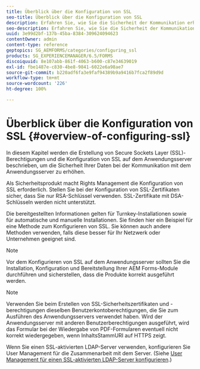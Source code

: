 ```yaml
---
title: Überblick über die Konfiguration von SSL
seo-title: Überblick über die Konfiguration von SSL
description: Erfahren Sie, wie Sie die Sicherheit der Kommunikation erhöhen, indem Sie SSL konfigurieren.
seo-description: Erfahren Sie, wie Sie die Sicherheit der Kommunikation erhöhen, indem Sie SSL konfigurieren.
uuid: 3e99d2bf-137b-45ba-8384-309624094623
contentOwner: admin
content-type: reference
geptopics: SG_AEMFORMS/categories/configuring_ssl
products: SG_EXPERIENCEMANAGER/6.5/FORMS
discoiquuid: 8e107abb-861f-4063-b600-c87e34639019
exl-id: fbe1487e-c830-4be8-9841-6022e6a98ae7
source-git-commit: b220adf6fa3e9faf94389b9a9416b7fca2f89d9d
workflow-type: tm+mt
source-wordcount: '226'
ht-degree: 100%

---
```


# Überblick über die Konfiguration von SSL {#overview-of-configuring-ssl}

In diesem Kapitel werden die Erstellung von Secure Sockets Layer (SSL)-Berechtigungen und die Konfiguration von SSL auf dem Anwendungsserver beschrieben, um die Sicherheit Ihrer Daten bei der Kommunikation mit dem Anwendungsserver zu erhöhen.

Als Sicherheitsprodukt macht Rights Management die Konfiguration von SSL erforderlich. Stellen Sie bei der Konfiguration von SSL-Zertifikaten sicher, dass Sie nur RSA-Schlüssel verwenden. SSL-Zertifikate mit DSA-Schlüsseln werden nicht unterstützt.

Die bereitgestellten Informationen gelten für Turnkey-Installationen sowie für automatische und manuelle Installationen. Sie finden hier ein Beispiel für eine Methode zum Konfigurieren von SSL. Sie können auch andere Methoden verwenden, falls diese besser für Ihr Netzwerk oder Unternehmen geeignet sind.

>[!NOTE]
>
>Vor dem Konfigurieren von SSL auf dem Anwendungsserver sollten Sie die Installation, Konfiguration und Bereitstellung Ihrer AEM Forms-Module durchführen und sicherstellen, dass die Produkte korrekt ausgeführt werden.

>[!NOTE]
>
>Verwenden Sie beim Erstellen von SSL-Sicherheitszertifikaten und -berechtigungen dieselben Benutzerkontoberechtigungen, die Sie zum Ausführen des Anwendungsservers verwendet haben. Wird der Anwendungsserver mit anderen Benutzerberechtigungen ausgeführt, wird das Formular bei der Wiedergabe von PDF-Formularen eventuell nicht korrekt wiedergegeben, wenn InhaltsStammURI auf HTTPS zeigt.

Wenn Sie einen SSL-aktivierten LDAP-Server verwenden, konfigurieren Sie User Management für die Zusammenarbeit mit dem Server. (Siehe [User Management für einen SSL-aktivierten LDAP-Server konfigurieren](/help/forms/using/admin-help/configure-user-management-ssl-enabled.md#configure-user-management-for-an-ssl-enabled-ldap-server).)
